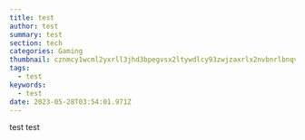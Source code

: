 ```yaml
---
title: test
author: test
summary: test
section: tech
categories: Gaming
thumbnail: cznmcy1wcml2yxrll3jhd3bpegvsx2ltywdlcy93zwjzaxrlx2nvbnrlbnqvbhivcgqzni02lxm2ns0zmdqyov9vcmlnlmpwzw.webp
tags:
  - test
keywords:
  - test
date: 2023-05-28T03:54:01.971Z
---
```

t﻿est test